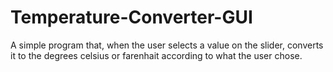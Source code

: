 # Temperature-Converter-GUI
A simple program that, when the user selects a value on the slider, 
converts it to the degrees celsius or farenhait according to what the user chose.
